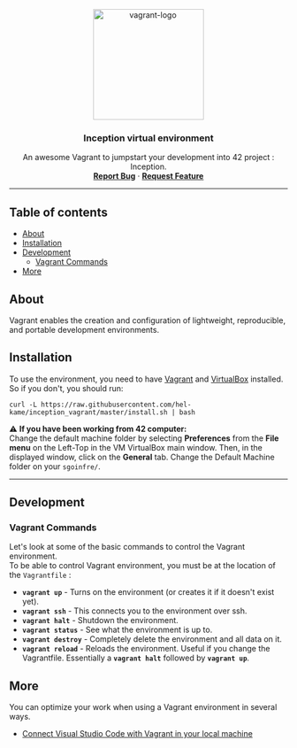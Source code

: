  <div align="center">
  <img src="https://www.docker.com/wp-content/uploads/2022/03/vertical-logo-monochromatic.png" width=200 alt="vagrant-logo" />
 <h3 align="center">Inception virtual environment</h3>

  <p align="center">
    An awesome Vagrant to jumpstart your development into 42 project : Inception.
    <br />
    <a href="https://github.com/othneildrew/Best-README-Template/issues"><strong>Report Bug</strong></a>
    ·
    <a href="https://github.com/othneildrew/Best-README-Template/issues"><strong>Request Feature</strong></a>
  </p>
</div>

---

## Table of contents 
- [About](#about)
- [Installation](#installation)
- [Development](#development)
  - [Vagrant Commands](#vagrant-commands)
- [More](#more)

## About <a name="about"></a>

Vagrant enables the creation and configuration of lightweight, reproducible, and portable development environments.

## Installation <a name="installation"></a>

To use the environment, you need to have [Vagrant](https://www.vagrantup.com/) and [VirtualBox](https://www.virtualbox.org/) installed.
<br />
So if you don't, you should run:

```shell
curl -L https://raw.githubusercontent.com/hel-kame/inception_vagrant/master/install.sh | bash
```
⚠️ **If you have been working from 42 computer:**
<br />
Change the default machine folder by selecting **Preferences** from the **File menu** on the Left-Top in the VM VirtualBox main window. Then, in the displayed window, click on the **General** tab. Change the Default Machine folder on your `sgoinfre/`. 

---

## Development <a name="development"></a>

### Vagrant Commands <a name="vagrant-commands"></a>

Let's look at some of the basic commands to control the Vagrant environment.
<br />
To be able to control Vagrant environment, you must be at the location of the `Vagrantfile` :
* **`vagrant up`** - Turns on the environment (or creates it if it doesn't exist yet).
* **`vagrant ssh`** - This connects you to the environment over ssh.
* **`vagrant halt`** - Shutdown the environment.
* **`vagrant status`** - See what the environment is up to.
* **`vagrant destroy`** - Completely delete the environment and all data on it.
* **`vagrant reload`** - Reloads the environment. Useful if you change the Vagrantfile. Essentially a **`vagrant halt`** followed by **`vagrant up`**.

## More <a name="more"></a>

You can optimize your work when using a Vagrant environment in several ways.
* [Connect Visual Studio Code with Vagrant in your local machine](https://medium.com/@lopezgand/connect-visual-studio-code-with-vagrant-in-your-local-machine-24903fb4a9de)
